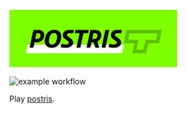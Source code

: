 [![Postris Logo](https://raw.githubusercontent.com/winkula/postris/main/src/assets/images/logo.png)](https://postris.netlify.app)

![example workflow](https://github.com/winkula/postris/actions/workflows/ci.yml/badge.svg)

Play [postris](https://postris.netlify.app/).

